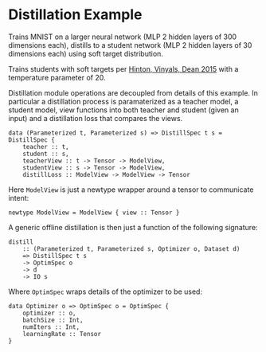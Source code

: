 # Distillation Example

Trains MNIST on a larger neural network (MLP 2 hidden layers of 300 dimensions each), distills to a student network (MLP 2 hidden layers of 30 dimensions each) using soft target distribution.

Trains students with soft targets per [Hinton, Vinyals, Dean 2015](https://arxiv.org/abs/1503.02531) with a temperature parameter of 20.

Distillation module operations are decoupled from details of this example. In particular a distillation process is paramaterized as a teacher model, a student model, view functions into both teacher and student (given an input) and a distillation loss that compares the views.

```
data (Parameterized t, Parameterized s) => DistillSpec t s = DistillSpec {
    teacher :: t,
    student :: s,
    teacherView :: t -> Tensor -> ModelView,
    studentView :: s -> Tensor -> ModelView,
    distillLoss :: ModelView -> ModelView -> Tensor
```

Here `ModelView` is just a newtype wrapper around a tensor to communicate intent:

```
newtype ModelView = ModelView { view :: Tensor }
```

A generic offline distillation is then just a function of the following signature:

```
distill
    :: (Parameterized t, Parameterized s, Optimizer o, Dataset d)
    => DistillSpec t s
    -> OptimSpec o
    -> d
    -> IO s
```

Where `OptimSpec` wraps details of the optimizer to be used:

```
data Optimizer o => OptimSpec o = OptimSpec {
    optimizer :: o,
    batchSize :: Int,
    numIters :: Int,
    learningRate :: Tensor
}
```
